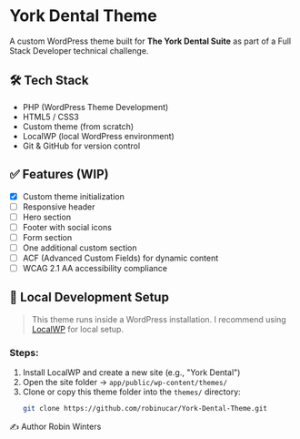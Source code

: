 # York Dental Theme

A custom WordPress theme built for **The York Dental Suite** as part of a Full Stack Developer technical challenge.

## 🛠 Tech Stack

- PHP (WordPress Theme Development)
- HTML5 / CSS3
- Custom theme (from scratch)
- LocalWP (local WordPress environment)
- Git & GitHub for version control

## ✅ Features (WIP)

- [x] Custom theme initialization
- [ ] Responsive header
- [ ] Hero section
- [ ] Footer with social icons
- [ ] Form section
- [ ] One additional custom section
- [ ] ACF (Advanced Custom Fields) for dynamic content
- [ ] WCAG 2.1 AA accessibility compliance

## 🚀 Local Development Setup

> This theme runs inside a WordPress installation. I recommend using [LocalWP](https://localwp.com/) for local setup.

### Steps:

1. Install LocalWP and create a new site (e.g., "York Dental")
2. Open the site folder → `app/public/wp-content/themes/`
3. Clone or copy this theme folder into the `themes/` directory:
   ```bash
   git clone https://github.com/robinucar/York-Dental-Theme.git
   ```

✍️ Author
Robin Winters

